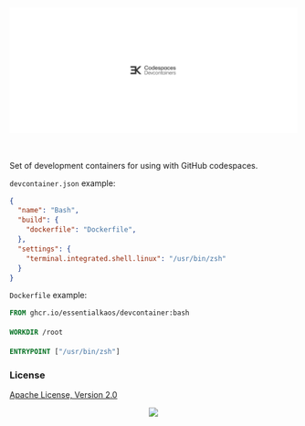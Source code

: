 <p align="center"><a href="#readme"><img src=".github/images/card.svg"/></a></p>

<br/>

Set of development containers for using with GitHub codespaces.

`devcontainer.json` example:

```json
{
  "name": "Bash",
  "build": {
    "dockerfile": "Dockerfile",
  },
  "settings": {
    "terminal.integrated.shell.linux": "/usr/bin/zsh"
  }
}
```

`Dockerfile` example:

```dockerfile
FROM ghcr.io/essentialkaos/devcontainer:bash

WORKDIR /root

ENTRYPOINT ["/usr/bin/zsh"]
```

### License

[Apache License, Version 2.0](https://www.apache.org/licenses/LICENSE-2.0)

<p align="center"><a href="https://essentialkaos.com"><img src="https://gh.kaos.st/ekgh.svg"/></a></p>
